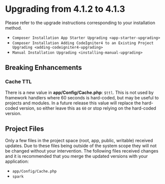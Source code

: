 # Upgrading from 4.1.2 to 4.1.3

Please refer to the upgrade instructions corresponding to your
installation method.

- `Composer Installation App Starter Upgrading <app-starter-upgrading>`
- `Composer Installation Adding CodeIgniter4 to an Existing Project Upgrading <adding-codeigniter4-upgrading>`
- `Manual Installation Upgrading <installing-manual-upgrading>`

<div class="contents" local="" depth="2">

</div>

## Breaking Enhancements

### Cache TTL

There is a new value in **app/Config/Cache.php**: `$ttl`. This is not
used by framework handlers where 60 seconds is hard-coded, but may be
useful to projects and modules. In a future release this value will
replace the hard-coded version, so either leave this as `60` or stop
relying on the hard-coded version.

## Project Files

Only a few files in the project space (root, app, public, writable)
received updates. Due to these files being outside of the system scope
they will not be changed without your intervention. The following files
received changes and it is recommended that you merge the updated
versions with your application:

- `app/Config/Cache.php`
- `spark`
